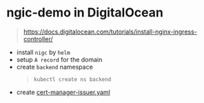 # ngic-demo in DigitalOcean

> https://docs.digitalocean.com/tutorials/install-nginx-ingress-controller/

- install `nigc` by `helm`
- setup `A record` for the domain
- create `backend` namespace 
  >`kubectl create ns backend`
- create [cert-manager-issuer.yaml](cert-manager-issuer.yaml)